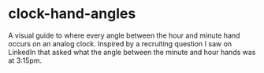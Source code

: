 # clock-hand-angles
A visual guide to where every angle between the hour and minute hand occurs on an analog clock. Inspired by a recruiting question I saw on LinkedIn that asked what the angle between the minute and hour hands was at 3:15pm.
